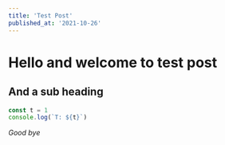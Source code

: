 ```yaml
---
title: 'Test Post'
published_at: '2021-10-26'
---
```


# Hello and welcome to test post

## And a sub heading

```javascript
const t = 1
console.log(`T: ${t}`)
```

*Good bye*